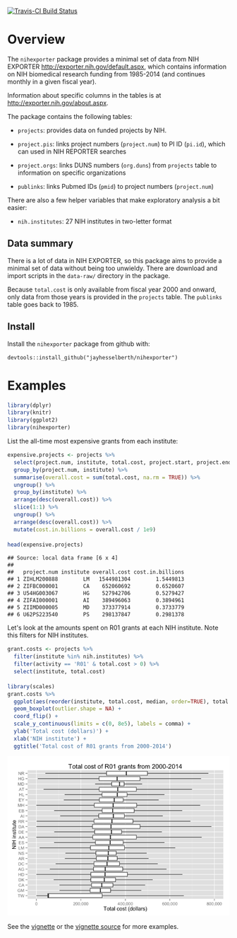 [![Travis-CI Build Status](https://travis-ci.org/jayhesselberth/nihexporter.png?branch=master)](https://travis-ci.org/jayhesselberth/nihexporter)

Overview
========

The `nihexporter` package provides a minimal set of data from NIH EXPORTER <http://exporter.nih.gov/default.aspx>, which contains information on NIH biomedical research funding from 1985-2014 (and continues monthly in a given fiscal year).

Information about specific columns in the tables is at <http://exporter.nih.gov/about.aspx>.

The package contains the following tables:

-   `projects`: provides data on funded projects by NIH.

-   `project.pis`: links project numbers (`project.num`) to PI ID (`pi.id`), which can used in NIH REPORTER searches

-   `project.orgs`: links DUNS numbers (`org.duns`) from `projects` table to information on specific organizations

-   `publinks`: links Pubmed IDs (`pmid`) to project numbers (`project.num`)

There are also a few helper variables that make exploratory analysis a bit easier:

-   `nih.institutes`: 27 NIH institutes in two-letter format

Data summary
------------

There is a lot of data in NIH EXPORTER, so this package aims to provide a minimal set of data without being too unwieldy. There are download and import scripts in the `data-raw/` directory in the package.

Because `total.cost` is only available from fiscal year 2000 and onward, only data from those years is provided in the `projects` table. The `publinks` table goes back to 1985.

Install
-------

Install the `nihexporter` package from github with:

    devtools::install_github("jayhesselberth/nihexporter")

Examples
========

``` r
library(dplyr)
library(knitr)
library(ggplot2)
library(nihexporter)
```

List the all-time most expensive grants from each institute:

``` r
expensive.projects <- projects %>%
  select(project.num, institute, total.cost, project.start, project.end) %>%
  group_by(project.num, institute) %>%
  summarise(overall.cost = sum(total.cost, na.rm = TRUE)) %>%
  ungroup() %>%
  group_by(institute) %>%
  arrange(desc(overall.cost)) %>%
  slice(1:1) %>%
  ungroup() %>%
  arrange(desc(overall.cost)) %>%
  mutate(cost.in.billions = overall.cost / 1e9)

head(expensive.projects)
```

    ## Source: local data frame [6 x 4]
    ## 
    ##   project.num institute overall.cost cost.in.billions
    ## 1 ZIHLM200888        LM   1544981304        1.5449813
    ## 2 ZIFBC000001        CA    652060692        0.6520607
    ## 3 U54HG003067        HG    527942706        0.5279427
    ## 4 ZIFAI000001        AI    389496063        0.3894961
    ## 5 ZIIMD000005        MD    373377914        0.3733779
    ## 6 U62PS223540        PS    298137847        0.2981378

Let's look at the amounts spent on R01 grants at each NIH institute. Note this filters for NIH institutes.

``` r
grant.costs <- projects %>% 
  filter(institute %in% nih.institutes) %>%
  filter(activity == 'R01' & total.cost > 0) %>%
  select(institute, total.cost)

library(scales)
grant.costs %>%
  ggplot(aes(reorder(institute, total.cost, median, order=TRUE), total.cost)) +
  geom_boxplot(outlier.shape = NA) +
  coord_flip() +
  scale_y_continuous(limits = c(0, 8e5), labels = comma) +
  ylab('Total cost (dollars)') +
  xlab('NIH institute') + 
  ggtitle('Total cost of R01 grants from 2000-2014')
```

![](README_files/figure-markdown_github/grant.costs-1.png)

See the [vignette](http://rpubs.com/jayhesselberth/nihexporter-vignette) or the [vignette source](vignettes/nihexporter.Rmd) for more examples.
